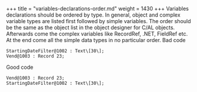 +++
title = "variables-declarations-order.md"
weight = 1430
+++
Variables declarations should be ordered by type. In general, object and complex variable types are listed first followed by simple variables. The order should be the same as the object list in the object designer for C/AL objects. Afterwards come the complex variables like RecordRef, .NET, FieldRef etc. At the end come all the simple data types in no particular order. Bad code

    StartingDateFilter@1002 : Text\[30\];
    Vend@1003 : Record 23;

Good code

    Vend@1003 : Record 23;
    StartingDateFilter@1002 : Text\[30\];
